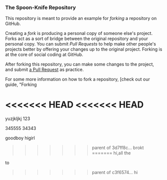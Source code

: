 ### The Spoon-Knife Repository

This repository is meant to provide an example for *forking* a repository on GitHub.

Creating a *fork* is producing a personal copy of someone else's project. Forks act as a sort of bridge between the original repository and your personal copy. You can submit *Pull Requests* to help make other people's projects better by offering your changes up to the original project. Forking is at the core of social coding at GitHub.

After forking this repository, you can make some changes to the project, and submit [a Pull Request](https://github.com/octocat/Spoon-Knife/pulls) as practice.

For some more information on how to fork a repository, [check out our guide, "Forking

<<<<<<< HEAD
<<<<<<< HEAD
=======


yuzjkljkj
123

345555
34343


goodboy
higirl
>>>>>>> parent of 3d7ff8c... brokt
=======
hi,all
the

to
>>>>>>> parent of c3f6574... hi
